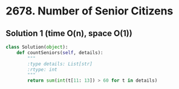 # 2678. Number of Senior Citizens

## Solution 1 (time O(n), space O(1))

```python
class Solution(object):
    def countSeniors(self, details):
        """
        :type details: List[str]
        :rtype: int
        """
        return sum(int(t[11: 13]) > 60 for t in details)
```
